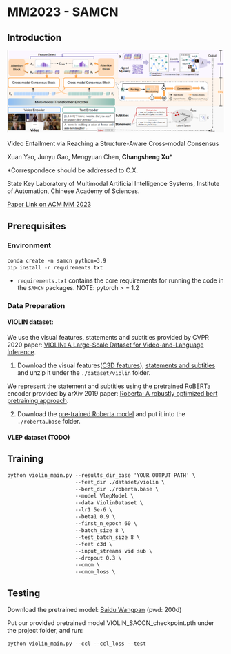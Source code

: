 # MM2023 - SAMCN
## Introduction

![image](img/SAMCN.png)

Video Entailment via Reaching a Structure-Aware Cross-modal Consensus

Xuan Yao, Junyu Gao, Mengyuan Chen, **Changsheng Xu***

*Correspondece should be addressed to C.X.

State Key Laboratory of Multimodal Artificial Intelligence Systems, Institute of Automation, Chinese Academy of Sciences.

[Paper Link on ACM MM 2023](https://dl.acm.org/doi/10.1145/3581783.3612345) 


## Prerequisites
### Environment

```
conda create -n samcn python=3.9
pip install -r requirements.txt
```
* `requirements.txt` contains the core requirements for running the code in the `SAMCN` packages.
NOTE: pytorch > = 1.2

### Data Preparation
#### VIOLIN dataset:

We use the visual features, statements and subtitles provided by CVPR 2020 paper: [VIOLIN: A Large-Scale Dataset for Video-and-Language Inference](https://arxiv.org/pdf/2003.11618.pdf). 

1. Download the visual features([C3D features](https://drive.google.com/file/d/10MQ_ceFdhtJYP3CYmm1JoBAQSmnvzv-w/view?pli=1)), [statements and subtitles](https://drive.google.com/file/d/15XS7F_En90CHnSLrRmQ0M1bqEObuqt1-/view) and unzip it under the `./dataset/violin` folder.

We represent the statement and subtitles using the pretrained RoBERTa encoder provided by arXiv 2019 paper: [Roberta: A robustly optimized bert pretraining approach](https://arxiv.org/pdf/1907.11692.pdf). 


2. Download the [pre-trained Roberta model]( https://huggingface.co/roberta-base/tree/main) and put it into the `./roberta.base` folder.

#### VLEP dataset (TODO)



## Training

```
python violin_main.py --results_dir_base 'YOUR OUTPUT PATH' \
                      --feat_dir ./dataset/violin \
                      --bert_dir ./roberta.base \
                      --model VlepModel \
                      --data ViolinDataset \
                      --lr1 5e-6 \
                      --beta1 0.9 \
                      --first_n_epoch 60 \
                      --batch_size 8 \
                      --test_batch_size 8 \
                      --feat c3d \
                      --input_streams vid sub \
                      --dropout 0.3 \
                      --cmcm \
                      --cmcm_loss \
```




## Testing
Download the pretrained model: [Baidu Wangpan](https://pan.baidu.com/s/1QJPWia5226Qxx5_u34434g) (pwd: 200d)

Put our provided pretrained model VIOLIN_SACCN_checkpoint.pth under the project folder, and run:
```
python violin_main.py --ccl --ccl_loss --test 
```



